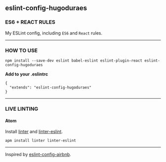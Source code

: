 ## eslint-config-hugoduraes

### ES6 + REACT RULES

My ESLint config, including `ES6` and `React` rules.

---

### HOW TO USE
```
npm install --save-dev eslint babel-eslint eslint-plugin-react eslint-config-hugoduraes
```

**Add to your .eslintrc**
```
{
  "extends": "eslint-config-hugoduraes"
}
```

---

### LIVE LINTING

#### Atom
Install [linter](https://atom.io/packages/linter) and [linter-eslint](https://atom.io/packages/linter-eslint).

```
apm install linter linter-eslint
```

---

Inspired by [eslint-config-airbnb](https://github.com/airbnb/javascript/tree/master/packages/eslint-config-airbnb).
